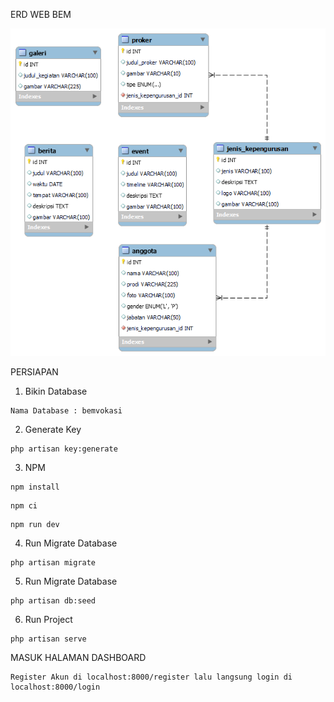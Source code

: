 ERD WEB BEM

![ERD](ERD_BEM.png)

PERSIAPAN 

1. Bikin Database 
```
Nama Database : bemvokasi
```

2. Generate Key
```
php artisan key:generate
```

3. NPM 
```
npm install
```

```
npm ci
```

```
npm run dev
```

4. Run Migrate Database
```
php artisan migrate
```

5. Run Migrate Database
```
php artisan db:seed
```

6. Run Project
```
php artisan serve
```

MASUK HALAMAN DASHBOARD
```
Register Akun di localhost:8000/register lalu langsung login di localhost:8000/login
```
